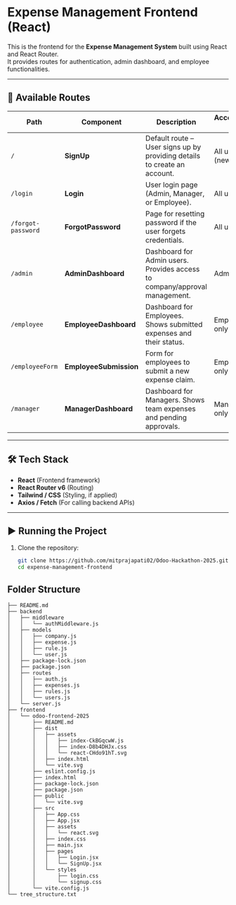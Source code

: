 # Expense Management Frontend (React)

This is the frontend for the **Expense Management System** built using React and React Router.  
It provides routes for authentication, admin dashboard, and employee functionalities.

---

## 🚀 Available Routes

| Path               | Component             | Description                                                                 | Accessible By |
|--------------------|-----------------------|-----------------------------------------------------------------------------|---------------|
| `/`                | **SignUp**            | Default route – User signs up by providing details to create an account.   | All users (new) |
| `/login`           | **Login**             | User login page (Admin, Manager, or Employee).                             | All users |
| `/forgot-password` | **ForgotPassword**    | Page for resetting password if the user forgets credentials.               | All users |
| `/admin`           | **AdminDashboard**    | Dashboard for Admin users. Provides access to company/approval management. | Admin only |
| `/employee`        | **EmployeeDashboard** | Dashboard for Employees. Shows submitted expenses and their status.        | Employee only |
| `/employeeForm`    | **EmployeeSubmission**| Form for employees to submit a new expense claim.                          | Employee only |
| `/manager`         | **ManagerDashboard**  | Dashboard for Managers. Shows team expenses and pending approvals.         | Manager only |


---

## 🛠️ Tech Stack
- **React** (Frontend framework)
- **React Router v6** (Routing)
- **Tailwind / CSS** (Styling, if applied)
- **Axios / Fetch** (For calling backend APIs)

---

## ▶️ Running the Project

1. Clone the repository:
   ```bash
   git clone https://github.com/mitprajapati02/Odoo-Hackathon-2025.git
   cd expense-management-frontend


## Folder Structure 
```
├── README.md
├── backend
│   ├── middleware
│   │   └── authMiddleware.js
│   ├── models
│   │   ├── company.js
│   │   ├── expense.js
│   │   ├── rule.js
│   │   └── user.js
│   ├── package-lock.json
│   ├── package.json
│   ├── routes
│   │   ├── auth.js
│   │   ├── expenses.js
│   │   ├── rules.js
│   │   └── users.js
│   └── server.js
├── frontend
│   └── odoo-frontend-2025
│       ├── README.md
│       ├── dist
│       │   ├── assets
│       │   │   ├── index-CkBGqcwW.js
│       │   │   ├── index-D8b4DHJx.css
│       │   │   └── react-CHdo91hT.svg
│       │   ├── index.html
│       │   └── vite.svg
│       ├── eslint.config.js
│       ├── index.html
│       ├── package-lock.json
│       ├── package.json
│       ├── public
│       │   └── vite.svg
│       ├── src
│       │   ├── App.css
│       │   ├── App.jsx
│       │   ├── assets
│       │   │   └── react.svg
│       │   ├── index.css
│       │   ├── main.jsx
│       │   ├── pages
│       │   │   ├── Login.jsx
│       │   │   └── SignUp.jsx
│       │   └── styles
│       │       ├── login.css
│       │       └── signup.css
│       └── vite.config.js
└── tree_structure.txt
```
